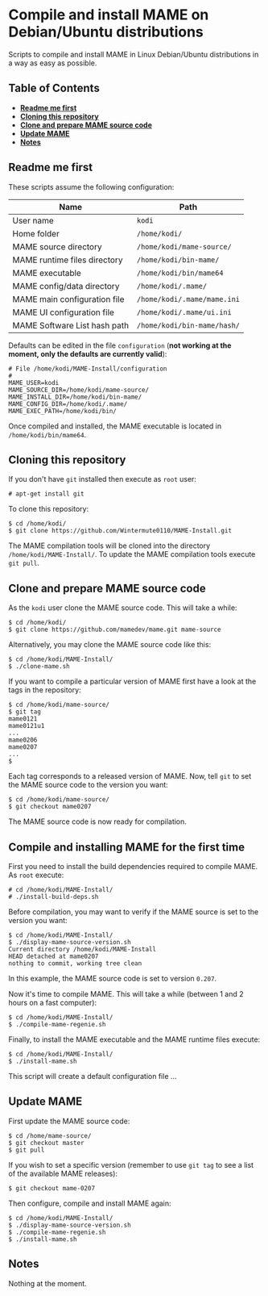 # Compile and install MAME on Debian/Ubuntu distributions #

Scripts to compile and install MAME in Linux Debian/Ubuntu distributions in a way as easy as
possible.

## Table of Contents

* **[Readme me first](#readme-me-first)**
* **[Cloning this repository](#cloning-this-repository)**
* **[Clone and prepare MAME source code](#clone-and-prepare-MAME-source-code)**
* **[Update MAME](#update-mame)**
* **[Notes](#notes)**

## Readme me first ##

These scripts assume the following configuration:

| Name                         | Path                        |
|------------------------------|-----------------------------|
| User name                    | `kodi`                      |
| Home folder                  | `/home/kodi/`               |
| MAME source directory        | `/home/kodi/mame-source/`   |
| MAME runtime files directory | `/home/kodi/bin-mame/`      |
| MAME executable              | `/home/kodi/bin/mame64`     |
| MAME config/data directory   | `/home/kodi/.mame/`         |
| MAME main configuration file | `/home/kodi/.mame/mame.ini` |
| MAME UI configuration file   | `/home/kodi/.mame/ui.ini`   |
| MAME Software List hash path | `/home/kodi/bin-mame/hash/` |

Defaults can be edited in the file `configuration` (**not working at the moment, only the defaults
are currently valid**):
```
# File /home/kodi/MAME-Install/configuration
#
MAME_USER=kodi
MAME_SOURCE_DIR=/home/kodi/mame-source/
MAME_INSTALL_DIR=/home/kodi/bin-mame/
MAME_CONFIG_DIR=/home/kodi/.mame/
MAME_EXEC_PATH=/home/kodi/bin/
```

Once compiled and installed, the MAME executable is located in `/home/kodi/bin/mame64`.

## Cloning this repository ##

If you don't have `git` installed then execute as `root` user:
```
# apt-get install git
```

To clone this repository:
```
$ cd /home/kodi/
$ git clone https://github.com/Wintermute0110/MAME-Install.git
```

The MAME compilation tools will be cloned into the directory 
`/home/kodi/MAME-Install/`. To update the MAME compilation tools execute `git pull`.

## Clone and prepare MAME source code ##

As the `kodi` user clone the MAME source code. This will take a while:
```
$ cd /home/kodi/
$ git clone https://github.com/mamedev/mame.git mame-source
```

Alternatively, you may clone the MAME source code like this:
```
$ cd /home/kodi/MAME-Install/
$ ./clone-mame.sh
```

If you want to compile a particular version of MAME first have a look at the
tags in the repository:
```
$ cd /home/kodi/mame-source/
$ git tag
mame0121
mame0121u1
...
mame0206
mame0207
...
$ 
```

Each tag corresponds to a released version of MAME. Now, tell `git` to set the
MAME source code to the version you want:

```
$ cd /home/kodi/mame-source/
$ git checkout mame0207
```

The MAME source code is now ready for compilation.

## Compile and installing MAME for the first time ##

First you need to install the build dependencies required to compile MAME.
As `root` execute:
```
# cd /home/kodi/MAME-Install/
# ./install-build-deps.sh
```

Before compilation, you may want to verify if the MAME source is set to the version you want:
```
$ cd /home/kodi/MAME-Install/
$ ./display-mame-source-version.sh
Current directory /home/kodi/MAME-Install
HEAD detached at mame0207
nothing to commit, working tree clean
```

In this example, the MAME source code is set to version `0.207`.

Now it's time to compile MAME. This will take a while (between 1 and 2 hours on a fast computer):
```
$ cd /home/kodi/MAME-Install/
$ ./compile-mame-regenie.sh
```

Finally, to install the MAME executable and the MAME runtime files execute:
```
$ cd /home/kodi/MAME-Install/
$ ./install-mame.sh
```

This script will create a default configuration file ...

## Update MAME ##

First update the MAME source code:
```
$ cd /home/mame-source/
$ git checkout master
$ git pull
```

If you wish to set a specific version (remember to use `git tag` to see a list of the 
available MAME releases):
```
$ git checkout mame-0207
```

Then configure, compile and install MAME again:
```
$ cd /home/kodi/MAME-Install/
$ ./display-mame-source-version.sh
$ ./compile-mame-regenie.sh
$ ./install-mame.sh
```

## Notes ##

Nothing at the moment.
